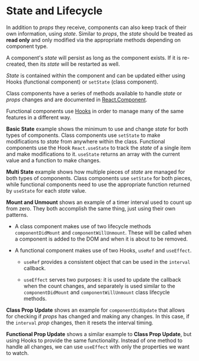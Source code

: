 # State and Lifecycle

In addition to _props_ they receive, components can also keep track of their own information, using _state_. Similar to _props_, the _state_ should be treated as __read only__ and only modified via the appropriate methods depending on component type.

A component's _state_ will persist as long as the component exists. If it is re-created, then its _state_ will be restarted as well.

_State_ is contained within the component and can be updated either using Hooks (functional component) or `setState` (class component).

Class components have a series of methods available to handle _state_ or _props_ changes and are documented in [React.Component](https://reactjs.org/docs/react-component.html). 

Functional components use [Hooks](https://reactjs.org/docs/hooks-intro.html) in order to manage many of the same features in a different way. 

__Basic State__ example shows the minimum to use and change _state_ for both types of components. Class components use `setState` to make modifications to _state_ from anywhere within the class. Functional components use the Hook `React.useState` to track the _state_ of a single item and make modifications to it. `useState` returns an array with the current value and a function to make changes.

__Multi State__ example shows how multiple pieces of _state_ are managed for both types of components. Class components use `setState` for both pieces, while functional components need to use the appropriate function returned by `useState` for each _state_ value.

__Mount and Unmount__ shows an example of a timer interval used to count up from zero. They both accomplish the same thing, just using their own patterns.

* A class component makes use of two lifecycle methods `componentDidMount` and `componentWillUnmount`. These will be called when a component is added to the DOM and when it is about to be removed.
* A functional component makes use of two Hooks, `useRef` and `useEffect`. 

    * `useRef` provides a consistent object that can be used in the `interval` callback. 

    * `useEffect` serves two purposes: it is used to update the callback when the count changes, and separately is used similar to the `componentDidMount` and `componentWillUnmount` class lifecycle methods.

__Class Prop Update__ shows an example for `componentDidUpdate` that allows for checking if _props_ has changed and making any changes. In this case, if the `interval` _prop_ changes, then it resets the interval timing.

__Functional Prop Update__ shows a similar example to __Class Prop Update__, but using Hooks to provide the same functionality. Instead of one method to handle all changes, we can use `useEffect` with only the properties we want to watch.
